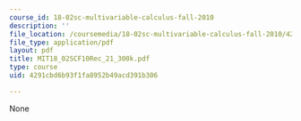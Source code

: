 ```yaml
---
course_id: 18-02sc-multivariable-calculus-fall-2010
description: ''
file_location: /coursemedia/18-02sc-multivariable-calculus-fall-2010/4291cbd6b93f1fa8952b49acd391b306_MIT18_02SCF10Rec_21_300k.pdf
file_type: application/pdf
layout: pdf
title: MIT18_02SCF10Rec_21_300k.pdf
type: course
uid: 4291cbd6b93f1fa8952b49acd391b306

---
```

None